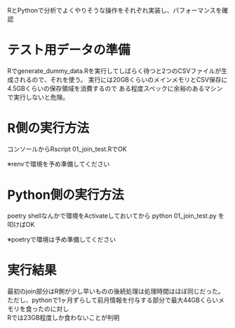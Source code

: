 RとPythonで分析でよくやりそうな操作をそれぞれ実装し、パフォーマンスを確認


# テスト用データの準備
Rでgenerate_dummy_data.Rを実行してしばらく待つと2つのCSVファイルが生成されるので、それを使う。
実行には20GBくらいのメインメモリとCSV保存に4.5GBくらいの保存領域を消費するので
ある程度スペックに余裕のあるマシンで実行しないと危険。


# R側の実行方法
コンソールからRscript 01_join_test.RでOK  
  
※renvで環境を予め準備してください

# Python側の実行方法
poetry shellなんかで環境をActivateしておいてから
python 01_join_test.py を叩けばOK  
  
※poetryで環境は予め準備してください


# 実行結果
最初のjoin部分はR側が少し早いものの後続処理は処理時間はほぼ同じだった。  
ただし、pythonで1ヶ月ずらして前月情報を付与する部分で最大44GBくらいメモリを食ったのに対し  
Rでは23GB程度しか食わないことが判明
